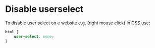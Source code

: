 # Disable userselect

To disable user select on e website e.g. (right mouse click) in CSS use:
```css
html {
	user-select: none;
}
```